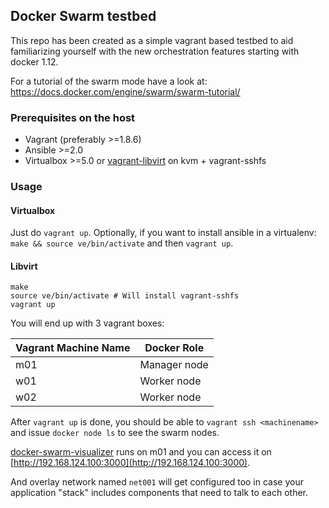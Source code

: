 ## Docker Swarm testbed

This repo has been created as a simple vagrant based testbed to aid familiarizing yourself with the new orchestration features starting with docker 1.12.

For a tutorial of the swarm mode have a look at: https://docs.docker.com/engine/swarm/swarm-tutorial/

### Prerequisites **on the host**

- Vagrant (preferably >=1.8.6)
- Ansible >=2.0
- Virtualbox >=5.0 or
  [vagrant-libvirt](https://github.com/vagrant-libvirt/vagrant-libvirt) on kvm + vagrant-sshfs

### Usage

#### Virtualbox

Just do `vagrant up`.
Optionally, if you want to install ansible in a virtualenv: `make && source ve/bin/activate` and then `vagrant up`.

#### Libvirt

```shell
make
source ve/bin/activate # Will install vagrant-sshfs
vagrant up
```

You will end up with 3 vagrant boxes:

| Vagrant Machine Name | Docker Role |
| ----- | ---- |
| m01 | Manager node |
| w01 | Worker node |
| w02 | Worker node |

After `vagrant up` is done, you should be able to `vagrant ssh <machinename>` and issue `docker node ls` to see the swarm nodes.

[docker-swarm-visualizer](https://github.com/dockersamples/docker-swarm-visualizer) runs on m01 and you can access it on [http://192.168.124.100:3000](http://192.168.124.100:3000).

And overlay network named `net001` will get configured too in case your application "stack" includes components that need to talk to each other.
